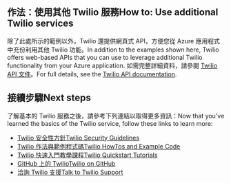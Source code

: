 ## <span data-ttu-id="10a64-101"><a name="AdditionalServices"></a>作法：使用其他 Twilio 服務</span><span class="sxs-lookup"><span data-stu-id="10a64-101"><a name="AdditionalServices"></a>How to: Use additional Twilio services</span></span>
<span data-ttu-id="10a64-102">除了此處所示的範例以外，Twilio 還提供網頁式 API，方便您從 Azure 應用程式中充份利用其他 Twilio 功能。</span><span class="sxs-lookup"><span data-stu-id="10a64-102">In addition to the examples shown here, Twilio offers web-based APIs that you can use to leverage additional Twilio functionality from your Azure application.</span></span> <span data-ttu-id="10a64-103">如需完整詳細資料，請參閱 [Twilio API 文件][twilio_api_documentation]。</span><span class="sxs-lookup"><span data-stu-id="10a64-103">For full details, see the [Twilio API documentation][twilio_api_documentation].</span></span>

## <span data-ttu-id="10a64-104"><a name="NextSteps"></a>接續步驟</span><span class="sxs-lookup"><span data-stu-id="10a64-104"><a name="NextSteps"></a>Next steps</span></span>
<span data-ttu-id="10a64-105">了解基本的 Twilio 服務之後，請參考下列連結以取得更多資訊：</span><span class="sxs-lookup"><span data-stu-id="10a64-105">Now that you've learned the basics of the Twilio service, follow these links to learn more:</span></span>

* <span data-ttu-id="10a64-106">[Twilio 安全性方針][twilio_security_guidelines]</span><span class="sxs-lookup"><span data-stu-id="10a64-106">[Twilio Security Guidelines][twilio_security_guidelines]</span></span>
* <span data-ttu-id="10a64-107">[Twilio 作法與範例程式碼][twilio_howtos]</span><span class="sxs-lookup"><span data-stu-id="10a64-107">[Twilio HowTos and Example Code][twilio_howtos]</span></span>
* <span data-ttu-id="10a64-108">[Twilio 快速入門教學課程][twilio_quickstarts]</span><span class="sxs-lookup"><span data-stu-id="10a64-108">[Twilio Quickstart Tutorials][twilio_quickstarts]</span></span> 
* <span data-ttu-id="10a64-109">[GitHub 上的 Twilio][twilio_on_github]</span><span class="sxs-lookup"><span data-stu-id="10a64-109">[Twilio on GitHub][twilio_on_github]</span></span>
* <span data-ttu-id="10a64-110">[洽詢 Twilio 支援][twilio_support]</span><span class="sxs-lookup"><span data-stu-id="10a64-110">[Talk to Twilio Support][twilio_support]</span></span>

[twilio_api_documentation]: http://www.twilio.com/api
[twilio_security_guidelines]: http://www.twilio.com/docs/security
[twilio_howtos]: http://www.twilio.com/docs/howto
[twilio_on_github]: https://github.com/twilio
[twilio_support]: http://www.twilio.com/help/contact
[twilio_quickstarts]: http://www.twilio.com/docs/quickstart


